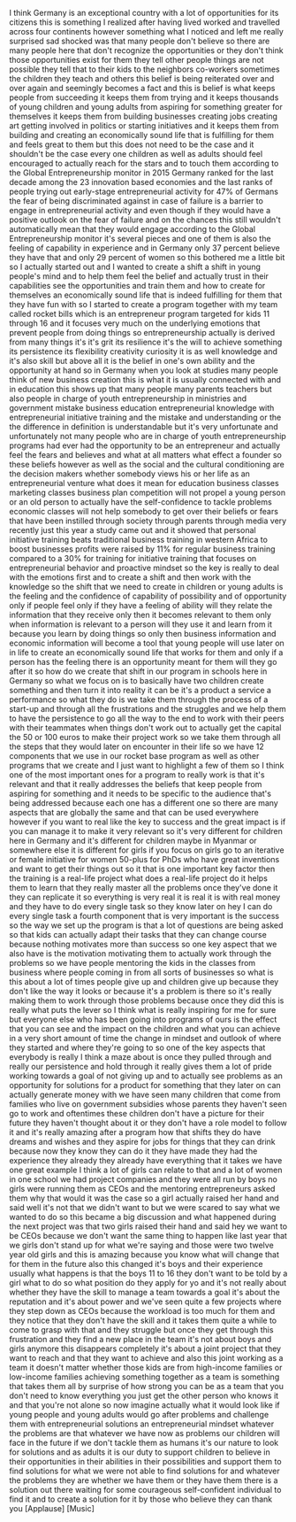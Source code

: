 
I think Germany is an exceptional
country with a lot of opportunities for
its citizens this is something I
realized after having lived worked and
travelled across four continents however
something what I noticed and left me
really surprised sad shocked was that
many people don&#39;t believe so there are
many people here that don&#39;t recognize
the opportunities or they don&#39;t think
those opportunities exist for them they
tell other people things are not
possible they tell that to their kids to
the neighbors co-workers sometimes the
children they teach and others this
belief is being reiterated over and over
again and seemingly becomes a fact and
this is belief is what keeps people from
succeeding it keeps them from trying and
it keeps thousands of young children and
young adults from aspiring for something
greater for themselves it keeps them
from building businesses creating jobs
creating art getting involved in
politics or starting initiatives and it
keeps them from building and creating an
economically sound life that is
fulfilling for them and feels great to
them but this does not need to be the
case and it shouldn&#39;t be the case every
one children as well as adults should
feel encouraged to actually reach for
the stars and to touch them according to
the Global Entrepreneurship monitor
in 2015 Germany ranked for the last
decade among the 23 innovation based
economies and the last ranks of people
trying out early-stage entrepreneurial
activity for 47% of Germans the fear of
being discriminated against in case of
failure is a barrier to engage in
entrepreneurial activity and even though
if they would have a positive outlook on
the fear of failure and on the chances
this still wouldn&#39;t automatically mean
that they would engage according to the
Global Entrepreneurship monitor it&#39;s
several pieces and one of them is also
the feeling of capability in experience
and in Germany only 37 percent believe
they have that and only 29 percent of
women so this bothered me a little bit
so I actually started out and I wanted
to create a shift a shift in young
people&#39;s mind and to help them feel the
belief and actually trust in their
capabilities see the opportunities and
train them and how to create for
themselves an economically sound life
that is indeed fulfilling for them that
they have fun with so I started to
create a program together with my team
called rocket bills which is an
entrepreneur program targeted for kids
11 through 16 and it focuses very much
on the underlying emotions that prevent
people from doing things so
entrepreneurship
actually is derived from many things
it&#39;s it&#39;s grit its resilience it&#39;s the
will to achieve something its
persistence its flexibility creativity
curiosity it is as well knowledge and
it&#39;s also skill but above all it is the
belief in one&#39;s own ability and the
opportunity at hand so in Germany when
you look at studies many people think of
new business creation this is what it is
usually connected with and in education
this shows up that many people many
parents teachers but also people in
charge of youth entrepreneurship in
ministries and government mistake
business education entrepreneurial
knowledge with entrepreneurial
initiative training and the mistake and
understanding or the the difference in
definition is understandable but it&#39;s
very unfortunate and unfortunately not
many people who are in charge of youth
entrepreneurship programs had ever had
the opportunity to be an entrepreneur
and actually feel the fears and believes
and what at all matters what effect a
founder so these beliefs however as well
as the social and the cultural
conditioning are the decision makers
whether somebody views his or her life
as an entrepreneurial venture what does
it mean for education business classes
marketing classes business plan
competition will not propel a young
person or an old person to actually have
the self-confidence to tackle problems
economic classes
will not help somebody to get over their
beliefs or fears that have been
instilled through society through
parents through media very recently just
this year a study came out and it showed
that personal initiative training beats
traditional business training in western
Africa to boost businesses profits were
raised by 11% for regular business
training compared to a 30% for training
for initiative training that focuses on
entrepreneurial behavior and proactive
mindset so the key is really to deal
with the emotions first and to create a
shift and then work with the knowledge
so the shift that we need to create in
children or young adults is the feeling
and the confidence of capability of
possibility and of opportunity only if
people feel only if they have a feeling
of ability will they relate the
information that they receive only then
it becomes relevant to them only when
information is relevant to a person will
they use it and learn from it because
you learn by doing things so only then
business information and economic
information will become a tool that
young people will use later on in life
to create an economically sound life
that works for them and only if a person
has the feeling there is an opportunity
meant for them will they go after it so
how do we create that shift in our
program in schools here in Germany so
what we focus on is to basically have
two children create something and then
turn it into reality it can be it&#39;s a
product a service a performance so what
they do is we take them through the
process of a start-up and through all
the frustrations and the struggles and
we help them to have the persistence to
go all the way to the end to work with
their peers with their teammates when
things don&#39;t work out to actually get
the capital the 50 or 100 euros to make
their project work so we take them
through all the steps that they would
later on encounter in their life so we
have 12 components that we use in our
rocket base program as well as other
programs that we create and I just want
to highlight a few of them so I think
one of the most important ones for a
program to really work is that it&#39;s
relevant and that it really addresses
the beliefs that keep people from
aspiring for something and it needs to
be specific to the audience that&#39;s being
addressed because each one has a
different one so there are many aspects
that are globally the same and that can
be used everywhere however if you want
to real like the key to success and the
great impact is if you can manage it to
make it very relevant so it&#39;s very
different for children here in Germany
and it&#39;s different for children maybe in
Myanmar or somewhere else it is
different for girls if you focus on
girls go to an iterative or female
initiative for women 50-plus for PhDs
who have great inventions and want to
get their things out so it that is one
important key factor then the training
is a real-life project what does a
real-life project do it helps them to
learn that they
really master all the problems once
they&#39;ve done it they can replicate it so
everything is very real it is real it is
with real money and they have to do
every single task so they know later on
hey I can do every single task a fourth
component that is very important is the
success so the way we set up the program
is that a lot of questions are being
asked so that kids can actually adapt
their tasks that they can change course
because nothing motivates more than
success so one key aspect that we also
have is the motivation motivating them
to actually work through the problems so
we have people mentoring the kids in the
classes from business where people
coming in from all sorts of businesses
so what is this about a lot of times
people give up and children give up
because they don&#39;t like the way it looks
or because it&#39;s a problem is there so
it&#39;s really making them to work through
those problems because once they did
this is really what puts the lever so I
think what is really inspiring for me
for sure but everyone else who has been
going into programs of ours is the
effect that you can see and the impact
on the children and what you can achieve
in a very short amount of time the
change in mindset and outlook of where
they started and where they&#39;re going to
so one of the key aspects that everybody
is really I think a maze about is once
they pulled through and really our
persistence and hold through it really
gives them a lot of pride working
towards a goal of not giving up and to
actually see problems as an opportunity
for solutions for a product for
something that they later on can
actually generate money with we have
seen many children that come from
families who live on government
subsidies whose parents they haven&#39;t
seen go to work and oftentimes these
children don&#39;t have a picture for their
future they haven&#39;t thought about it or
they don&#39;t have a role model to follow
it and it&#39;s really amazing after a
program how that shifts they do have
dreams and wishes and they aspire for
jobs for things that they can drink
because now they know they can do it
they have made they had the experience
they already they already have
everything that it takes we have one
great example I think a lot of girls can
relate to that and a lot of women in one
school we had project companies and they
were all run by boys no girls were
running them as CEOs and the mentoring
entrepreneurs asked them why that would
it was the case so a girl actually
raised her hand and said well it&#39;s not
that we didn&#39;t want to but we were
scared to say what we wanted to do so
this became a big discussion and what
happened during the next project was
that two girls raised their hand and
said hey we want to be CEOs because we
don&#39;t want the same thing to happen like
last year that we girls don&#39;t stand up
for what we&#39;re saying and those were two
twelve year old girls and this is
amazing because you know what will
change that for them in the future
also this changed it&#39;s boys and their
experience usually what happens is that
the boys 11 to 16 they don&#39;t want to be
told by a girl what to do so what
position do they apply for
yo and it&#39;s not really about whether
they have the skill to manage a team
towards a goal it&#39;s about the reputation
and it&#39;s about power and we&#39;ve seen
quite a few projects where they step
down as CEOs because the workload is too
much for them and they notice that they
don&#39;t have the skill and it takes them
quite a while to come to grasp with that
and they struggle but once they get
through this frustration and they find a
new place in the team it&#39;s not about
boys and girls anymore this disappears
completely it&#39;s about a joint project
that they want to reach and that they
want to achieve and also this joint
working as a team it doesn&#39;t matter
whether those kids are from high-income
families or low-income families
achieving something together as a team
is something that takes them all by
surprise of how strong you can be as a
team that you don&#39;t need to know
everything you just get the other person
who knows it and that you&#39;re not alone
so now imagine actually what it would
look like if young people and young
adults would go after problems and
challenge them with entrepreneurial
solutions an entrepreneurial mindset
whatever the problems are that whatever
we have now as problems our children
will face in the future if we don&#39;t
tackle them as humans it&#39;s our nature to
look for solutions and as adults it is
our duty to support children to believe
in their opportunities in their
abilities in their possibilities and
support them to find solutions for what
we were not able to find solutions for
and whatever the problems they are
whether we have them or they have them
there is a solution out there waiting
for some courageous self-confident
individual to find it and to create a
solution for it
by those who believe they can thank you
[Applause]
[Music]
